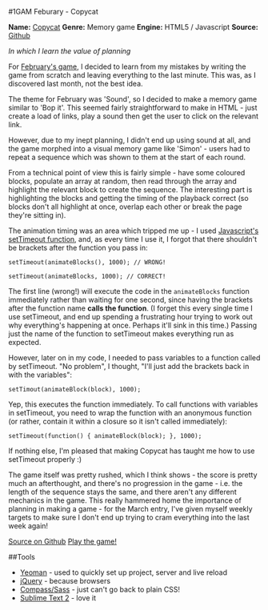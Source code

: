 #1GAM Feburary - Copycat

**Name:** [Copycat](http://www.jamestease.co.uk/games/copycat/)
**Genre:** Memory game
**Engine:** HTML5 / Javascript
**Source:** [Github](https://github.com/whostolemyhat/feb-1gam)

*In which I learn the value of planning*

For [February's game](http://www.jamestease.co.uk/games/copycat/), I decided to learn from my mistakes by writing the game from scratch and leaving everything to the last minute. This was, as I discovered last month, not the best idea.

The theme for February was 'Sound', so I decided to make a memory game similar to  'Bop it'. This seemed fairly straightforward to make in HTML - just create a load of links, play a sound then get the user to click on the relevant link.

However, due to my inept planning, I didn't end up using sound at all, and the game morphed into a visual memory game like 'Simon' - users had to repeat a sequence which was shown to them at the start of each round. 

From a technical point of view this is fairly simple - have some coloured blocks, populate an array at random, then read through the array and highlight the relevant block to create the sequence.  The interesting part is highlighting the blocks and getting the timing of the playback correct (so blocks don't all highlight at once, overlap each other or break the page they're sitting in).

The animation timing was an area which tripped me up - I used [Javascript's setTimeout function](https://developer.mozilla.org/en/docs/DOM/window.setTimeout), and, as every time I use it, I forgot that there shouldn't be brackets after the function you pass in:

	setTimeout(animateBlocks(), 1000); // WRONG!
	
	setTimeout(animateBlocks, 1000); // CORRECT!
	
The first line (wrong!) will execute the code in the `animateBlocks` function immediately rather than waiting for one second, since having the brackets after the function name **calls the function**. (I forget this every single time I use setTimeout, and end up spending a frustrating hour trying to work out why everything's happening at once. Perhaps it'll sink in this time.) Passing just the name of the function to setTimeout makes everything run as expected.

However, later on in my code, I needed to pass variables to a function called by setTimeout. "No problem", I thought, "I'll just add the brackets back in with the variables":

	setTimout(animateBlock(block), 1000);
	
Yep, this executes the function immediately. To call functions with variables in setTimeout, you need to wrap the function with an anonymous function (or rather, contain it within a closure so it isn't called immediately):

	setTimeout(function() { animateBlock(block); }, 1000);
	
If nothing else, I'm pleased that making Copycat has taught me how to use setTimeout properly :)

The game itself was pretty rushed, which I think shows - the score is pretty much an afterthought, and there's no progression in the game - i.e. the length of the sequence stays the same, and there aren't any different mechanics in the game. This really hammered home the importance of planning in making a game - for the March entry, I've given myself weekly targets to make sure I don't end up trying to cram everything into the last week again!

[Source on Github](https://github.com/whostolemyhat/feb-1gam)
[Play the game!](http://www.jamestease.co.uk/games/copycat/)


##Tools
- [Yeoman](http://yeoman.io/) - used to quickly set up project, server and live reload
- [jQuery](http://jquery.com/) - because browsers
- [Compass/Sass](http://compass-style.org/) - just can't go back to plain CSS!
- [Sublime Text 2](http://www.sublimetext.com/2) - love it